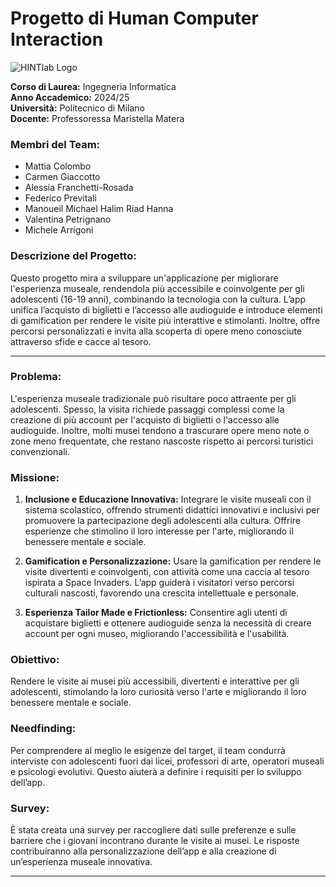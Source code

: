 # Progetto di Human Computer Interaction

![HINTlab Logo](https://hintlab.polimi.it/wp-content/uploads/2023/03/cropped-cropped-Risorsa-13interfaccia.png)

**Corso di Laurea:** Ingegneria Informatica  
**Anno Accademico:** 2024/25  
**Università:** Politecnico di Milano  
**Docente:** Professoressa Maristella Matera  

### Membri del Team:
- Mattia Colombo
- Carmen Giaccotto
- Alessia Franchetti-Rosada
- Federico Previtali
- Manoueil Michael Halim Riad Hanna
- Valentina Petrignano
- Michele Arrigoni

### Descrizione del Progetto:
Questo progetto mira a sviluppare un'applicazione per migliorare l'esperienza museale, rendendola più accessibile e coinvolgente per gli adolescenti (16-19 anni), combinando la tecnologia con la cultura. L’app unifica l’acquisto di biglietti e l’accesso alle audioguide e introduce elementi di gamification per rendere le visite più interattive e stimolanti. Inoltre, offre percorsi personalizzati e invita alla scoperta di opere meno conosciute attraverso sfide e cacce al tesoro.

---

### Problema:
L'esperienza museale tradizionale può risultare poco attraente per gli adolescenti. Spesso, la visita richiede passaggi complessi come la creazione di più account per l'acquisto di biglietti o l'accesso alle audioguide. Inoltre, molti musei tendono a trascurare opere meno note o zone meno frequentate, che restano nascoste rispetto ai percorsi turistici convenzionali.

### Missione:
1. **Inclusione e Educazione Innovativa:** Integrare le visite museali con il sistema scolastico, offrendo strumenti didattici innovativi e inclusivi per promuovere la partecipazione degli adolescenti alla cultura. Offrire esperienze che stimolino il loro interesse per l'arte, migliorando il benessere mentale e sociale.
  
2. **Gamification e Personalizzazione:** Usare la gamification per rendere le visite divertenti e coinvolgenti, con attività come una caccia al tesoro ispirata a Space Invaders. L’app guiderà i visitatori verso percorsi culturali nascosti, favorendo una crescita intellettuale e personale.

3. **Esperienza Tailor Made e Frictionless:** Consentire agli utenti di acquistare biglietti e ottenere audioguide senza la necessità di creare account per ogni museo, migliorando l'accessibilità e l'usabilità.

### Obiettivo:
Rendere le visite ai musei più accessibili, divertenti e interattive per gli adolescenti, stimolando la loro curiosità verso l'arte e migliorando il loro benessere mentale e sociale.

### Needfinding:
Per comprendere al meglio le esigenze del target, il team condurrà interviste con adolescenti fuori dai licei, professori di arte, operatori museali e psicologi evolutivi. Questo aiuterà a definire i requisiti per lo sviluppo dell’app.

### Survey:
È stata creata una survey per raccogliere dati sulle preferenze e sulle barriere che i giovani incontrano durante le visite ai musei. Le risposte contribuiranno alla personalizzazione dell’app e alla creazione di un’esperienza museale innovativa.

---
